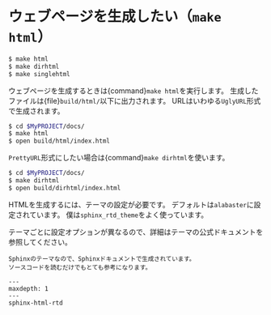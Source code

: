 # ウェブページを生成したい（``make html``）

```bash
$ make html
$ make dirhtml
$ make singlehtml
```

ウェブページを生成するときは{command}`make html`を実行します。
生成したファイルは{file}`build/html/`以下に出力されます。
URLはいわゆる``UglyURL``形式で生成されます。

```bash
$ cd $MyPROJECT/docs/
$ make html
$ open build/html/index.html
```

``PrettyURL``形式にしたい場合は{command}``make dirhtml``を使います。

```bash
$ cd $MyPROJECT/docs/
$ make dirhtml
$ open build/dirhtml/index.html
```

HTMLを生成するには、テーマの設定が必要です。
デフォルトは``alabaster``に設定されています。
僕は``sphinx_rtd_theme``をよく使っています。

テーマごとに設定オプションが異なるので、詳細はテーマの公式ドキュメントを参照してください。

```{note}
Sphinxのテーマなので、Sphinxドキュメントで生成されています。
ソースコードを読むだけでもとても参考になります。
```

```{toctree}
---
maxdepth: 1
---
sphinx-html-rtd
```
